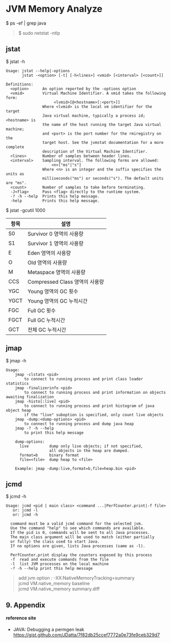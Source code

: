 # JVM Memory Analyze

$ ps -ef | grep java  
> $ sudo netstat -ntlp

## jstat
$ jstat -h
```
Usage: jstat --help|-options
       jstat -<option> [-t] [-h<lines>] <vmid> [<interval> [<count>]]

Definitions:
  <option>      An option reported by the -options option
  <vmid>        Virtual Machine Identifier. A vmid takes the following form:
                     <lvmid>[@<hostname>[:<port>]]
                Where <lvmid> is the local vm identifier for the target
                Java virtual machine, typically a process id; <hostname> is
                the name of the host running the target Java virtual machine;
                and <port> is the port number for the rmiregistry on the
                target host. See the jvmstat documentation for a more complete
                description of the Virtual Machine Identifier.
  <lines>       Number of samples between header lines.
  <interval>    Sampling interval. The following forms are allowed:
                    <n>["ms"|"s"]
                Where <n> is an integer and the suffix specifies the units as 
                milliseconds("ms") or seconds("s"). The default units are "ms".
  <count>       Number of samples to take before terminating.
  -J<flag>      Pass <flag> directly to the runtime system.
  -? -h --help  Prints this help message.
  -help         Prints this help message.
```
$ jstat -gcutil <pid> 1000

항목 | 설명
-- | --
S0 | Survivor 0 영역의 사용량
S1 | Survivor 1 영역의 사용량
E | Eden 영역의 사용량
O | Old 영역의 사용량
M | Metaspace 영역의 사용량
CCS | Compressed Class 영역의 사용량
YGC | Young 영역의 GC 횟수
YGCT | Young 영역의 GC 누적시간
FGC | Full GC 횟수
FGCT | Full GC 누적시간
GCT | 전체 GC 누적시간




## jmap
$ jmap -h
```
Usage:
    jmap -clstats <pid>
        to connect to running process and print class loader statistics
    jmap -finalizerinfo <pid>
        to connect to running process and print information on objects awaiting finalization
    jmap -histo[:live] <pid>
        to connect to running process and print histogram of java object heap
        if the "live" suboption is specified, only count live objects
    jmap -dump:<dump-options> <pid>
        to connect to running process and dump java heap
    jmap -? -h --help
        to print this help message

    dump-options:
      live         dump only live objects; if not specified,
                   all objects in the heap are dumped.
      format=b     binary format
      file=<file>  dump heap to <file>

    Example: jmap -dump:live,format=b,file=heap.bin <pid>
```

## jcmd
$ jcmd -h
```
Usage: jcmd <pid | main class> <command ...|PerfCounter.print|-f file>
   or: jcmd -l                                                    
   or: jcmd -h                                                    
                                                                  
  command must be a valid jcmd command for the selected jvm.      
  Use the command "help" to see which commands are available.   
  If the pid is 0, commands will be sent to all Java processes.   
  The main class argument will be used to match (either partially 
  or fully) the class used to start Java.                         
  If no options are given, lists Java processes (same as -l).     
                                                                  
  PerfCounter.print display the counters exposed by this process  
  -f  read and execute commands from the file                     
  -l  list JVM processes on the local machine                     
  -? -h --help print this help message                            
```
> add jvm option : -XX:NativeMemoryTracking=summary  
> jcmd <pid> VM.native_memory baseline  
> jcmd <pid> VM.native_memory summary.diff


## 9. Appendix

#### reference site

+ JAVA: Debugging a permgen leak    
https://gist.github.com/JDatta/7f82db25ccef7772a0e73fe9ceb329d7

